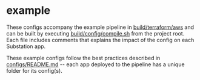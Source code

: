 # example

These configs accompany the example pipeline in [build/terraform/aws](build/terraform/aws) and can be built by executing [build/config/compile.sh](build/config/compile.sh) from the project root. Each file includes comments that explains the impact of the config on each Substation app.

These example configs follow the best practices described in [configs/README.md](configs/README.md) -- each app deployed to the pipeline has a unique folder for its config(s).

